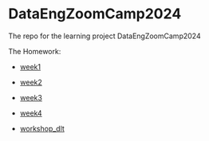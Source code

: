 # DataEngZoomCamp2024
The repo for the learning project  DataEngZoomCamp2024


The Homework:
- [week1](https://github.com/TOmelchenko/DataEngZoomCamp2024/blob/main/week_1/homework_week_1.md)
- [week2](https://github.com/TOmelchenko/DataEngZoomCamp2024/blob/main/week_2/) 
- [week3](https://github.com/TOmelchenko/DataEngZoomCamp2024/blob/main/week_3/) 
- [week4](https://github.com/TOmelchenko/DataEngZoomCamp2024/blob/main/week_4/)

- [workshop_dlt](https://github.com/TOmelchenko/DataEngZoomCamp2024/blob/main/workshop_1/homework_workshop_dlt.md) 